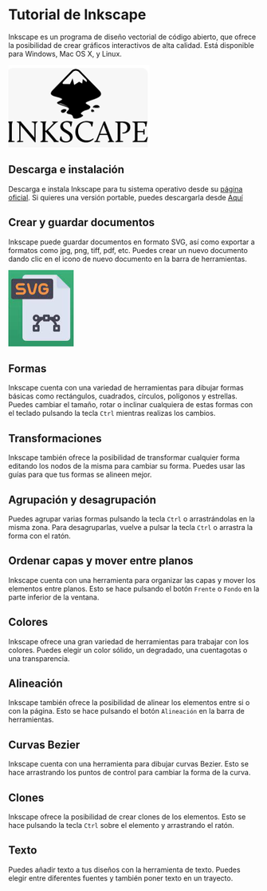 # Tutorial de Inkscape

Inkscape es un programa de diseño vectorial de código abierto, que ofrece la posibilidad de crear gráficos interactivos de alta calidad. Está disponible para Windows, Mac OS X, y Linux.

![](img/2023-01-19-09-17-47.png)

## Descarga e instalación

Descarga e instala Inkscape para tu sistema operativo desde su [página oficial](https://inkscape.org/es/). Si quieres una versión portable, puedes descargarla desde [Aquí](https://portableapps.com/es/apps/graphics_pictures/inkscape_portable)

## Crear y guardar documentos

Inkscape puede guardar documentos en formato SVG, así como exportar a formatos como jpg, png, tiff, pdf, etc. Puedes crear un nuevo documento dando clic en el icono de nuevo documento en la barra de herramientas.

![](img/2023-01-19-09-18-41.png)

## Formas

Inkscape cuenta con una variedad de herramientas para dibujar formas básicas como rectángulos, cuadrados, círculos, polígonos y estrellas. Puedes cambiar el tamaño, rotar o inclinar cualquiera de estas formas con el teclado pulsando la tecla `Ctrl` mientras realizas los cambios.

## Transformaciones

Inkscape también ofrece la posibilidad de transformar cualquier forma editando los nodos de la misma para cambiar su forma. Puedes usar las guías para que tus formas se alineen mejor.

## Agrupación y desagrupación

Puedes agrupar varias formas pulsando la tecla `Ctrl` o arrastrándolas en la misma zona. Para desagruparlas, vuelve a pulsar la tecla `Ctrl` o arrastra la forma con el ratón.

## Ordenar capas y mover entre planos

Inkscape cuenta con una herramienta para organizar las capas y mover los elementos entre planos. Esto se hace pulsando el botón `Frente` o `Fondo` en la parte inferior de la ventana.

## Colores

Inkscape ofrece una gran variedad de herramientas para trabajar con los colores. Puedes elegir un color sólido, un degradado, una cuentagotas o una transparencia.

## Alineación

Inkscape también ofrece la posibilidad de alinear los elementos entre si o con la página. Esto se hace pulsando el botón `Alineación` en la barra de herramientas.

## Curvas Bezier

Inkscape cuenta con una herramienta para dibujar curvas Bezier. Esto se hace arrastrando los puntos de control para cambiar la forma de la curva.

## Clones

Inkscape ofrece la posibilidad de crear clones de los elementos. Esto se hace pulsando la tecla `Ctrl` sobre el elemento y arrastrando el ratón.

## Texto

Puedes añadir texto a tus diseños con la herramienta de texto. Puedes elegir entre diferentes fuentes y también poner texto en un trayecto.
